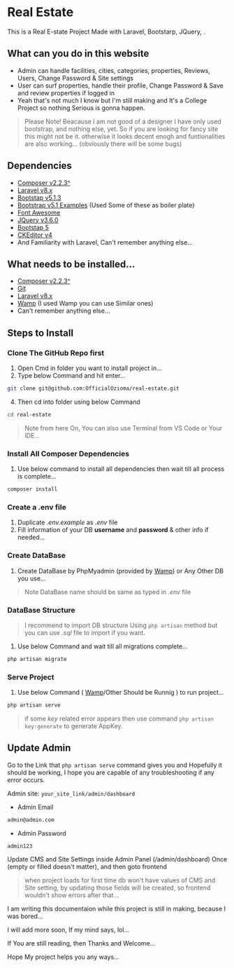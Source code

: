 # Real Estate 
This is a Real E-state Project Made with Laravel, Bootstarp, JQuery, .

## What can you do in this website
- Admin can handle facilities, cities, categories, properties, Reviews, Users, Change Password & Site settings
- User can surf properties, handle their profile, Change Password & Save and review properties if logged in
- Yeah that's not much I know but I'm still making and It's a College Project so nothing Serious is gonna happen.
> Please Note!
> Beacause I am not good of a designer I have only used bootstrap, and nothing else, yet. So if you are looking for fancy site this might not be it. otherwise it looks decent enogh and funtionalities are also working... (obviously there will be some bugs)

## Dependencies
- [Composer v2.2.3^](https://getcomposer.org/download/)
- [Laravel v8.x](https://laravel.com/docs/8.x)
- [Bootstap v5.1.3](https://getbootstrap.com/docs/5.1/getting-started/introduction/)
- [Bootstrap v5.1 Examples](https://getbootstrap.com/docs/5.1/examples/) (Used Some of these as boiler plate)
- [Font Awesome](https://fontawesome.com/docs/web/setup/get-started)
- [JQuery v3.6.0](https://releases.jquery.com/)
- [Bootstap 5](https://datatables.net/examples/styling/bootstrap5.html)
- [CKEditor v4](https://ckeditor.com/docs/ckeditor4/latest/guide/index.html)
- And Familiarity with Laravel, Can't remember anything else...

## What needs to be installed...
- [Composer v2.2.3^](https://getcomposer.org/download/)
- [Git](https://git-scm.com/downloads)
- [Laravel v8.x](https://laravel.com/docs/8.x#the-laravel-installer)
- [Wamp](https://www.wampserver.com/en/) (I used Wamp you can use Similar ones)
- Can't remember anything else...

## Steps to Install
### Clone The GitHub Repo first
1. Open Cmd in folder you want to install project in...
2. Type below Command and hit enter...
```bash
git clone git@github.com:OfficialOzioma/real-estate.git
```
4. Then cd into folder using below Command
```bash
cd real-estate
```
> Note from here On, You can also use Terminal from VS Code or Your IDE...

### Install All Composer Dependencies
1. Use below command to install all dependencies then wait till all process is complete...
```bash
composer install
```

### Create a .env file
1. Duplicate *.env.example* as *.env* file
2. Fill information of your DB **username** and **password** & other info if needed...

### Create DataBase
1. Create DataBase by PhpMyadmin (provided by [Wamp](https://www.wampserver.com/en/)) or Any Other DB you use...
> Note DataBase name should be same as typed in *.env* file
### DataBase Structure
> I recommend to import DB structure Using `php artisan` method but you can use *.sql* file to import if you want.
1. Use below Command and wait till all migrations complete...
```bash
php artisan migrate
```

### Serve Project
1. Use below Command ( [Wamp](https://www.wampserver.com/en/)/Other Should be Runnig ) to run project...
```bash
php artisan serve
```
> if some *key* related error appears then use command `php artisan key:generate` to generate AppKey.

## Update Admin
Go to the Link that `php artisan serve` command gives you and Hopefully it should be working, I hope you are capable of any troubleshooting if any error occurs.

Admin site: `your_site_link/admin/dashboard`

- Admin Email
```bash
admin@admin.com
```
- Admin Password
```bash
admin123
```
Update CMS and Site Settings inside Admin Panel (/admin/dashboard) Once (empty or filled doesn't matter), and then goto frontend
> when project loads for first time db won't have values of CMS and Site setting, by updating those fields will be created, so frontend wouldn't show errors after that...

I am writing this documentaion while this project is still in making, because I was bored...

I will add more soon, If my mind says, lol...

If You are still reading, then Thanks and Welcome...

Hope My project helps you any ways...

